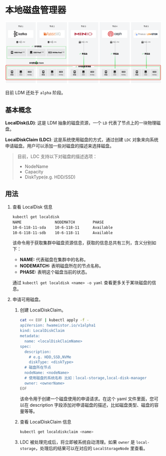 # 本地磁盘管理器


![LDM 架构图](../../images/ldm.png)

目前 LDM 还处于 `alpha` 阶段。

## 基本概念

**LocalDisk(LD)**: 这是 LDM 抽象的磁盘资源，一个 `LD` 代表了节点上的一块物理磁盘。

**LocalDiskClaim (LDC)**: 这是系统使用磁盘的方式，通过创建 `LDC` 对象来向系统申请磁盘。用户可以添加一些对磁盘的描述来选择磁盘。

> 目前，LDC 支持以下对磁盘的描述选项：
>
> - NodeName
> - Capacity
> - DiskType(e.g. HDD/SSD)

## 用法

1. 查看 LocalDisk 信息

    ```bash
    kubectl get localdisk
    NAME               NODEMATCH        PHASE
    10-6-118-11-sda    10-6-118-11      Available
    10-6-118-11-sdb    10-6-118-11      Available
    ```

    该命令用于获取集群中磁盘资源信息，获取的信息总共有三列，含义分别如下：

    - **NAME:** 代表磁盘在集群中的名称。
    - **NODEMATCH:** 表明磁盘所在的节点名称。
    - **PHASE:** 表明这个磁盘当前的状态。

    通过 `kubectl get localdisk <name> -o yaml` 查看更多关于某块磁盘的信息。

2. 申请可用磁盘。

    1. 创建 LocalDiskClaim。

       ```bash
       cat << EOF | kubectl apply -f -
       apiVersion: hwameistor.io/v1alpha1
       kind: LocalDiskClaim
       metadata:
         name: <localDiskClaimName>
       spec:
         description:
           # e.g. HDD,SSD,NVMe
           diskType: <diskType>
         # 磁盘所在节点
         nodeName: <nodeName>
         # 使用磁盘的系统名称 比如：local-storage,local-disk-manager
         owner: <ownerName>
       EOF
       ```

        该命令用于创建一个磁盘使用的申请请求。在这个 yaml 文件里面，您可以在 description 字段添加对申请磁盘的描述，比如磁盘类型、磁盘的容量等等。

    2. 查看 LocalDiskClaim 信息

        ```bash
        kubectl get localdiskclaim <name>
        ```

    3. LDC 被处理完成后，将立即被系统自动清理。如果 `owner` 是 `local-storage`，处理后的结果可以在对应的 `LocalStorageNode` 里查看。
